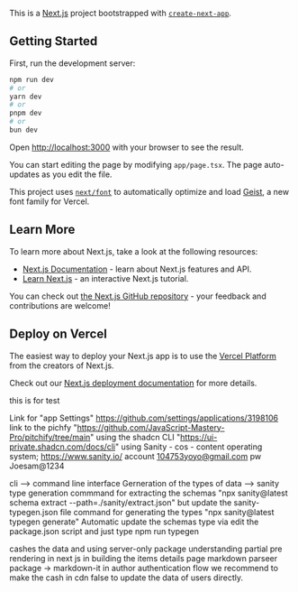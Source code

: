 This is a [Next.js](https://nextjs.org) project bootstrapped with [`create-next-app`](https://nextjs.org/docs/app/api-reference/cli/create-next-app).

## Getting Started

First, run the development server:

```bash
npm run dev
# or
yarn dev
# or
pnpm dev
# or
bun dev
```

Open [http://localhost:3000](http://localhost:3000) with your browser to see the result.

You can start editing the page by modifying `app/page.tsx`. The page auto-updates as you edit the file.

This project uses [`next/font`](https://nextjs.org/docs/app/building-your-application/optimizing/fonts) to automatically optimize and load [Geist](https://vercel.com/font), a new font family for Vercel.

## Learn More

To learn more about Next.js, take a look at the following resources:

- [Next.js Documentation](https://nextjs.org/docs) - learn about Next.js features and API.
- [Learn Next.js](https://nextjs.org/learn) - an interactive Next.js tutorial.

You can check out [the Next.js GitHub repository](https://github.com/vercel/next.js) - your feedback and contributions are welcome!

## Deploy on Vercel

The easiest way to deploy your Next.js app is to use the [Vercel Platform](https://vercel.com/new?utm_medium=default-template&filter=next.js&utm_source=create-next-app&utm_campaign=create-next-app-readme) from the creators of Next.js.

Check out our [Next.js deployment documentation](https://nextjs.org/docs/app/building-your-application/deploying) for more details.

this is for test


Link for "app Settings"
https://github.com/settings/applications/3198106
link to the pichfy 
"https://github.com/JavaScript-Mastery-Pro/pitchify/tree/main"
using the shadcn CLI
"https://ui-private.shadcn.com/docs/cli"
using Sanity -  cos - content operating system;
https://www.sanity.io/
account 104753yoyo@gmail.com
pw Joesam@1234

cli -->  command line interface
Gerneration of the types of data --> sanity type generation 
commmand for extracting the schemas "npx sanity@latest schema extract --path=./sanity/extract.json"
but update the sanity-typegen.json file
command for generating the types "npx sanity@latest typegen generate"
Automatic update the schemas type via edit the package.json script and just type npm run typegen

cashes the data and using server-only package 
understanding partial pre rendering in next js in building the items details page 
markdown parseer package -> markdown-it 
in author authentication flow we recommend to make the cash in cdn false to update the data of users directly.

